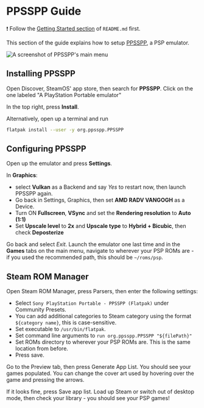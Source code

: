 # PPSSPP Guide

❗ Follow the [Getting Started section](../README.md#getting-started) of `README.md` first.

This section of the guide explains how to setup [PPSSPP](https://www.ppsspp.org), a PSP emulator.

![A screenshot of PPSSPP's main menu](https://user-images.githubusercontent.com/59558433/163827712-fe70ad3e-b625-4439-96ea-40038c128a00.png)

## Installing PPSSPP

Open Discover, SteamOS' app store, then search for **PPSSPP**. Click on the one labeled "A PlayStation Portable emulator"

In the top right, press **Install**.

Alternatively, open up a terminal and run

```bash
flatpak install --user -y org.ppsspp.PPSSPP
```

## Configuring PPSSPP

Open up the emulator and press **Settings**.

In **Graphics**:
 * select **Vulkan** as a Backend and say *Yes* to restart now, then launch PPSSPP again.
 * Go back in Settings, Graphics, then set **AMD RADV VANGOGH** as a Device.
 * Turn ON **Fullscreen**, **VSync** and set the **Rendering resolution** to **Auto (1:1)**
 * Set **Upscale level** to **2x** and **Upscale type** to **Hybrid + Bicubic**, then check **Deposterize**

Go back and select *Exit*. Launch the emulator one last time and in the **Games** tabs on the main menu, navigate to wherever your PSP ROMs are - if you used the recommended path, this should be `~/roms/psp`.

## Steam ROM Manager

Open Steam ROM Manager, press Parsers, then enter the following settings:

-   Select `Sony PlayStation Portable - PPSSPP (Flatpak)` under Community Presets.
-   You can add additional categories to Steam category using the format `${category name}`, this is case-sensitive.
-   Set executable to `/usr/bin/flatpak`.
-   Set command line arguments to `run org.ppsspp.PPSSPP "${filePath}"`
-   Set ROMs directory to wherever your PSP ROMs are. This is the same location from before.
-   Press save.

Go to the Preview tab, then press Generate App List. You should see your games populated. You can change the cover art used by hovering over the game and pressing the arrows.

If it looks fine, press Save app list. Load up Steam or switch out of desktop mode, then check your library - you should see your PSP games!
